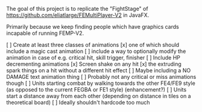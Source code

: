 

The goal of this project is to replicate the "FightStage" of
https://github.com/eliatlarge/FEMultiPlayer-V2 in JavaFX.

Primarily because we keep finding people which have graphics cards incapable of running FEMP-V2.

[ ] Create at least three classes of animations
  [x] one of which should include a magic cast animation
  [ ] include a way to optionally modify the animation in case of e.g. critical hit, skill trigger, finisher
[ ] Include HP decrementing animations
  [x] Screen shake on any hit
  [x] the extruding spark things on a hit without a different hit effect
  [ ] Maybe including a NO DAMAGE text animation thing 
  [ ] Probably not any critical or miss animations though
[ ] Units starting combat by walking towards the other FE4/FE9 style (as opposed to the current FEGBA or FE1 style) (enhancement?)
[ ] Units start a distance away from each other (depending on distance in tiles on a theoretical board)
[ ] Ideally shouldn't hardcode too much


